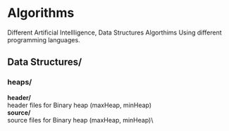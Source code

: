# Algorithms
Different Artificial Intellligence, Data Structures Algorthims Using different programming languages.

## Data Structures/
### heaps/
**header/**\
header files for Binary heap (maxHeap, minHeap)\
**source/**\
source files for Binary heap (maxHeap, minHeap)\
